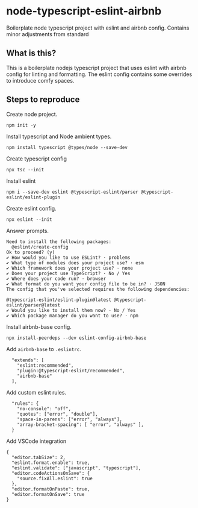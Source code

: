 # node-typescript-eslint-airbnb

Boilerplate node typescript project with eslint and airbnb config. Contains minor adjustments from standard

## What is this?

This is a boilerplate nodejs typescript project that uses eslint with airbnb config for linting and formatting. The eslint config contains some overrides to introduce comfy spaces.

## Steps to reproduce

Create node project.

```
npm init -y
```

Install typescript and Node ambient types.

```
npm install typescript @types/node --save-dev
```

Create typescript config

```
npx tsc --init
```

Install eslint

```
npm i --save-dev eslint @typescript-eslint/parser @typescript-eslint/eslint-plugin
```

Create eslint config.

```
npx eslint --init
```

Answer prompts.

```
Need to install the following packages:
  @eslint/create-config
Ok to proceed? (y)
✔ How would you like to use ESLint? · problems
✔ What type of modules does your project use? · esm
✔ Which framework does your project use? · none
✔ Does your project use TypeScript? · No / Yes
✔ Where does your code run? · browser
✔ What format do you want your config file to be in? · JSON
The config that you've selected requires the following dependencies:

@typescript-eslint/eslint-plugin@latest @typescript-eslint/parser@latest
✔ Would you like to install them now? · No / Yes
✔ Which package manager do you want to use? · npm
```

Install airbnb-base config.

```
npx install-peerdeps --dev eslint-config-airbnb-base
```

Add `airbnb-base` to `.eslintrc`.

```
  "extends": [
    "eslint:recommended",
    "plugin:@typescript-eslint/recommended",
    "airbnb-base"
  ],
```

Add custom eslint rules.

```
  "rules": {
    "no-console": "off",
    "quotes": ["error", "double"],
    "space-in-parens": ["error", "always"],
    "array-bracket-spacing": [ "error", "always" ],
  }
```

Add VSCode integration

```
{
  "editor.tabSize": 2,
  "eslint.format.enable": true,
  "eslint.validate": ["javascript", "typescript"],
  "editor.codeActionsOnSave": {
    "source.fixAll.eslint": true
  },
  "editor.formatOnPaste": true,
  "editor.formatOnSave": true
}
```
